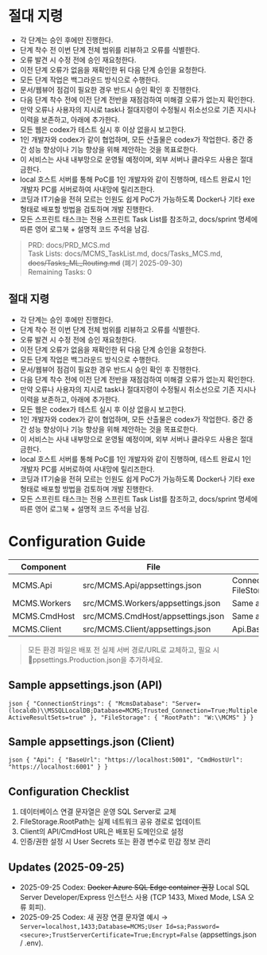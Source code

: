 # 절대 지령
- 각 단계는 승인 후에만 진행한다.
- 단계 착수 전 이번 단계 전체 범위를 리뷰하고 오류를 식별한다.
- 오류 발견 시 수정 전에 승인 재요청한다.
- 이전 단계 오류가 없음을 재확인한 뒤 다음 단계 승인을 요청한다.
- 모든 단계 작업은 백그라운드 방식으로 수행한다.
- 문서/웹뷰어 점검이 필요한 경우 반드시 승인 확인 후 진행한다.
- 다음 단계 착수 전에 이전 단계 전반을 재점검하여 미해결 오류가 없는지 확인한다.
- 만약 오류나 사용자의 지시로 task나 절대지령이 수정될시 취소선으로 기존 지시나 이력을 보존하고, 아래에 추가한다.
- 모든 웹은 codex가 테스트 실시 후 이상 없을시 보고한다.
- 1인 개발자와 codex가 같이 협업하며, 모든 산출물은 codex가 작업한다. 중간 중간 성능 향상이나 기능 향상을 위해 제안하는 것을 목표로한다.
- 이 서비스는 사내 내부망으로 운영될 예정이며, 외부 서버나 클라우드 사용은 절대 금한다.
- local 호스트 서버를 통해 PoC를 1인 개발자와 같이 진행하며, 테스트 완료시 1인 개발자 PC를 서버로하여 사내망에 릴리즈한다.
- 코딩과 IT기술을 전혀 모르는 인원도 쉽게 PoC가 가능하도록 Docker나 기타 exe 형태로 배포할 방법을 검토하며 개발 진행한다.
- 모든 스프린트 태스크는 전용 스프린트 Task List를 참조하고, docs/sprint 명세에 따른 영어 로그북 + 설명적 코드 주석을 남김.

> PRD: docs/PRD_MCS.md  
> Task Lists: docs/MCMS_TaskList.md, docs/Tasks_MCS.md, ~~docs/Tasks_ML_Routing.md~~ (폐기 2025-09-30)  
> Remaining Tasks: 0

## 절대 지령
- 각 단계는 승인 후에만 진행한다.
- 단계 착수 전 이번 단계 전체 범위를 리뷰하고 오류를 식별한다.
- 오류 발견 시 수정 전에 승인 재요청한다.
- 이전 단계 오류가 없음을 재확인한 뒤 다음 단계 승인을 요청한다.
- 모든 단계 작업은 백그라운드 방식으로 수행한다.
- 문서/웹뷰어 점검이 필요한 경우 반드시 승인 확인 후 진행한다.
- 다음 단계 착수 전에 이전 단계 전반을 재점검하여 미해결 오류가 없는지 확인한다.
- 만약 오류나 사용자의 지시로 task나 절대지령이 수정될시 취소선으로 기존 지시나 이력을 보존하고, 아래에 추가한다.
- 모든 웹은 codex가 테스트 실시 후 이상 없을시 보고한다.
- 1인 개발자와 codex가 같이 협업하며, 모든 산출물은 codex가 작업한다. 중간 중간 성능 향상이나 기능 향상을 위해 제안하는 것을 목표로한다.
- 이 서비스는 사내 내부망으로 운영될 예정이며, 외부 서버나 클라우드 사용은 절대 금한다.
- local 호스트 서버를 통해 PoC를 1인 개발자와 같이 진행하며, 테스트 완료시 1인 개발자 PC를 서버로하여 사내망에 릴리즈한다.
- 코딩과 IT기술을 전혀 모르는 인원도 쉽게 PoC가 가능하도록 Docker나 기타 exe 형태로 배포할 방법을 검토하며 개발 진행한다.
- 모든 스프린트 태스크는 전용 스프린트 Task List를 참조하고, docs/sprint 명세에 따른 영어 로그북 + 설명적 코드 주석을 남김.
# Configuration Guide

| Component | File | Key Settings |
|-----------|------|--------------|
| MCMS.Api | src/MCMS.Api/appsettings.json | ConnectionStrings.McmsDatabase, FileStorage.RootPath |
| MCMS.Workers | src/MCMS.Workers/appsettings.json | Same as API (read-only) |
| MCMS.CmdHost | src/MCMS.CmdHost/appsettings.json | Same as API (for queue access) |
| MCMS.Client | src/MCMS.Client/appsettings.json | Api.BaseUrl, Api.CmdHostUrl |

> 모든 환경 파일은 배포 전 실제 서버 경로/URL로 교체하고, 필요 시 ppsettings.Production.json을 추가하세요.

## Sample appsettings.json (API)
`json
{
  "ConnectionStrings": {
    "McmsDatabase": "Server=(localdb)\\MSSQLLocalDB;Database=MCMS;Trusted_Connection=True;MultipleActiveResultSets=true"
  },
  "FileStorage": {
    "RootPath": "W:\\MCMS"
  }
}
`

## Sample appsettings.json (Client)
`json
{
  "Api": {
    "BaseUrl": "https://localhost:5001",
    "CmdHostUrl": "https://localhost:6001"
  }
}
`

## Configuration Checklist
1. 데이터베이스 연결 문자열은 운영 SQL Server로 교체
2. FileStorage.RootPath는 실제 네트워크 공유 경로로 업데이트
3. Client의 API/CmdHost URL은 배포된 도메인으로 설정
4. 인증/권한 설정 시 User Secrets 또는 환경 변수로 민감 정보 관리
## Updates (2025-09-25)

- 2025-09-25 Codex: ~~Docker Azure SQL Edge container 권장~~ Local SQL Server Developer/Express 인스턴스 사용 (TCP 1433, Mixed Mode, LSA 오류 회피).
- 2025-09-25 Codex: 새 권장 연결 문자열 예시 →  `Server=localhost,1433;Database=MCMS;User Id=sa;Password=<secure>;TrustServerCertificate=True;Encrypt=False` (appsettings.json / .env). 


